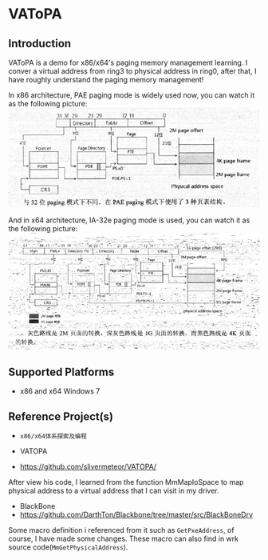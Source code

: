 VAToPA
==============

Introduction
-------------
VAToPA is a demo for x86/x64's paging memory management learning. I conver a virtual address from ring3 to physical address in ring0, after that, I have roughly understand the paging memory management!

In x86 architecture, PAE paging mode is widely used now, you can watch it as the following picture:
![pae paging pic](/pae.jpg)

And in x64 architecture, IA-32e paging mode is used, you can watch it as the following picture:
![ia-32e paging pic](/ia32.jpg)


Supported Platforms
--------------------
- x86 and x64 Windows 7


Reference Project(s)
--------------------
- `x86/x64体系探索及编程`

- VATOPA
 - https://github.com/slivermeteor/VATOPA/

After view his code, I learned from the function MmMapIoSpace to map physical address to a virtual address that I can visit in my driver.

- BlackBone
 - https://github.com/DarthTon/Blackbone/tree/master/src/BlackBoneDrv

Some macro definition i referenced from it such as `GetPxeAddress`, of course, I have made some changes. These macro can also find in wrk source code(`MmGetPhysicalAddress`).
